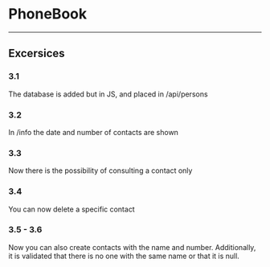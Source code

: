 # PhoneBook
---

## Excersices
### 3.1
The database is added but in JS, and placed in /api/persons

### 3.2
In /info the date and number of contacts are shown

### 3.3
Now there is the possibility of consulting a contact only

### 3.4
You can now delete a specific contact

### 3.5 - 3.6
Now you can also create contacts with the name and number. Additionally, it is validated that there is no one with the same name or that it is null.


